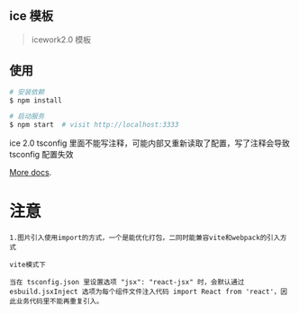 ## ice 模板

> icework2.0 模板

## 使用

```bash
# 安装依赖
$ npm install

# 启动服务
$ npm start  # visit http://localhost:3333
```

ice 2.0 tsconfig 里面不能写注释，可能内部又重新读取了配置，写了注释会导致 tsconfig 配置失效

[More docs](https://ice.work/docs/guide/about).

# 注意

```
1.图片引入使用import的方式，一个是能优化打包，二同时能兼容vite和webpack的引入方式

vite模式下

当在 tsconfig.json 里设置选项 "jsx": "react-jsx" 时，会默认通过 esbuild.jsxInject 选项为每个组件文件注入代码 import React from 'react'，因此业务代码里不能再重复引入。
```
